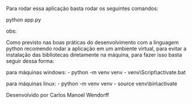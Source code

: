 Para rodar essa aplicação basta rodar os seguintes comandos:

python app.py

obs:

Como previsto nas boas práticas do desenvolvimento com a linguagem python recomendo rodar a aplicação em um ambiente virtual,
para evitar a instalação das bibliotecas diretamente na máquina, para fazer isso basta seguir dessa forma:

para máquinas windows:
    -   python -m venv venv
    -   venv\Script\activate.bat

para máquinas linux:
    -   python -m venv venv
    -   source venv\bin\activate

Desenvolvido por Carlos Manoel Wendorff
